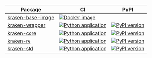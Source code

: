 
| Package | CI | PyPI |
| ------- | -- | ---- |
| [kraken-base-image][] | [![Docker image](https://github.com/kraken-build/kraken-base-image/actions/workflows/docker.yml/badge.svg)](https://github.com/kraken-build/kraken-base-image/actions/workflows/docker.yml) | |
| [kraken-wrapper][] | [![Python application](https://github.com/kraken-build/kraken-wrapper/actions/workflows/python-package.yml/badge.svg)](https://github.com/kraken-build/kraken-wrapper/actions/workflows/python-package.yml) | [![PyPI version](https://badge.fury.io/py/kraken-wrapper.svg)](https://badge.fury.io/py/kraken-wrapper) |
| [kraken-core][] | [![Python application](https://github.com/kraken-build/kraken-core/actions/workflows/python-package.yml/badge.svg)](https://github.com/kraken-build/kraken-core/actions/workflows/python-package.yml) | [![PyPI version](https://badge.fury.io/py/kraken-core.svg)](https://badge.fury.io/py/kraken-core) |
| [kraken-re][] | [![Python application](https://github.com/kraken-build/kraken-re/actions/workflows/python-package.yml/badge.svg)](https://github.com/kraken-build/kraken-re/actions/workflows/python-package.yml) | [![PyPI version](https://badge.fury.io/py/kraken-re.svg)](https://badge.fury.io/py/kraken-re) |
| [kraken-std][] | [![Python application](https://github.com/kraken-build/kraken-std/actions/workflows/python-package.yml/badge.svg)](https://github.com/kraken-build/kraken-std/actions/workflows/python-package.yml) | [![PyPI version](https://badge.fury.io/py/kraken-std.svg)](https://badge.fury.io/py/kraken-std) |

  [kraken-base-image]: https://github.com/kraken-build/kraken-base-image
  [kraken-wrapper]: https://github.com/kraken-build/kraken-wrapper
  [kraken-core]: https://github.com/kraken-build/kraken-core
  [kraken-re]: https://github.com/kraken-build/kraken-re
  [kraken-std]: https://github.com/kraken-build/kraken-std
